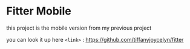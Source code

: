 # Fitter Mobile

this project is the mobile version from my previous project

you can look it up here
`<link>` : <https://github.com/tiffanyjoycelyn/fitter>
